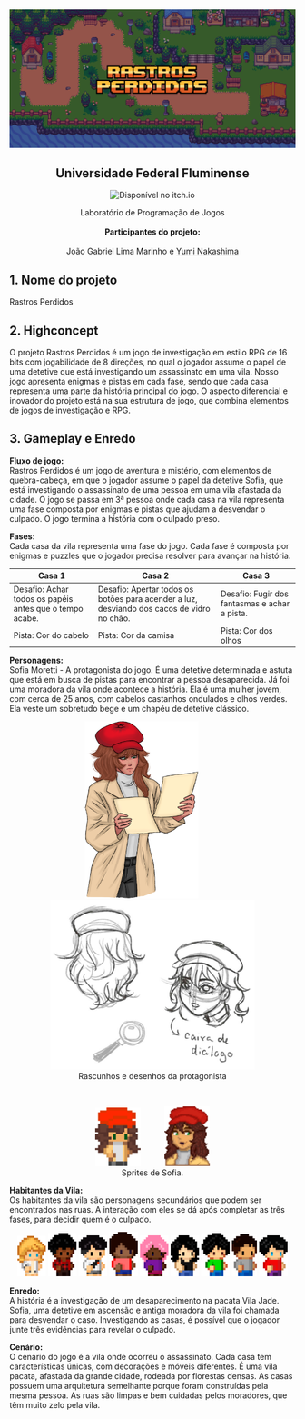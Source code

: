 <img src="./assets/readme/banner.png"/>

<center><b><h2>Universidade Federal Fluminense</h2></b></center>
<center>

<img src="http://jessemillar.github.io/available-on-itchio-badge/badge-bw.png" href="https://joaolima.itch.io/rastros-perdidos" alt="Disponível no itch.io" width="150px"><br>

</center>

<center>Laboratório de Programação de Jogos</center> <br>
<center><b>Participantes do projeto:</b></center>  <br>
<center>João Gabriel Lima Marinho e <a href="https://github.com/lynakashima">Yumi Nakashima</a></center>

## 1. Nome do projeto

Rastros Perdidos

## 2. Highconcept

O projeto Rastros Perdidos é um jogo de investigação em estilo RPG de 16 bits com jogabilidade de 8 direções, no qual o jogador assume o papel de uma detetive que está investigando um assassinato em uma vila. Nosso jogo apresenta enigmas e pistas em cada fase, sendo que cada casa representa uma parte da história principal do jogo. O aspecto diferencial e inovador do projeto está na sua estrutura de jogo, que combina elementos de jogos de investigação e RPG.

## 3. Gameplay e Enredo

**Fluxo de jogo:** \
Rastros Perdidos é um jogo de aventura e mistério, com elementos de quebra-cabeça, em que o jogador assume o papel da detetive Sofia, que está investigando o assassinato de uma pessoa em uma vila afastada da cidade. O jogo se passa em 3ª pessoa onde cada casa na vila representa uma fase composta por enigmas e pistas que ajudam a desvendar o culpado. O jogo termina a história com o culpado preso.

**Fases:**  
Cada casa da vila representa uma fase do jogo. Cada fase é composta por enigmas e puzzles que o jogador precisa resolver para avançar na história.

| Casa 1                                                  | Casa 2                                                                                     | Casa 3                                        |
| ------------------------------------------------------- | ------------------------------------------------------------------------------------------ | --------------------------------------------- |
| Desafio: Achar todos os papéis antes que o tempo acabe. | Desafio: Apertar todos os botões para acender a luz, desviando dos cacos de vidro no chão. | Desafio: Fugir dos fantasmas e achar a pista. |
| Pista: Cor do cabelo                                    | Pista: Cor da camisa                                                                       | Pista: Cor dos olhos                          |

**Personagens:** \
Sofia Moretti - A protagonista do jogo. É uma detetive determinada e astuta que está em busca de pistas para encontrar a pessoa desaparecida. Já foi uma moradora da vila onde acontece a história. Ela é uma mulher jovem, com cerca de 25 anos, com cabelos castanhos ondulados e olhos verdes. Ela veste um sobretudo bege e um chapéu de detetive clássico.

<center>
<img src="./assets/readme/1.png" width="200px" style="margin-right: 30px;"/>
&nbsp;
<img src="./assets/readme/2.png" width="360px"/>
</center>

<center>
Rascunhos e desenhos da protagonista
</center>

&nbsp;

<center>
<img src="./assets/readme/3.png" width="80px" style="margin-right: 30px;"/>
&nbsp;
<img src="./assets/readme/4.png" width="80px"/>
</center>

<center>
Sprites de Sofia.
</center>

**Habitantes da Vila:** \
Os habitantes da vila são personagens secundários que podem ser encontrados nas ruas. A interação com eles se dá após completar as três fases, para decidir quem é o culpado.

<center>
<img src="./assets/readme/npc/1.png" width="50px"/>
<img src="./assets/readme/npc/2.png" width="50px"/>
<img src="./assets/readme/npc/3.png" width="50px"/>
<img src="./assets/readme/npc/4.png" width="50px"/>
<img src="./assets/readme/npc/5.png" width="50px"/>
<img src="./assets/readme/npc/6.png" width="50px"/>
<img src="./assets/readme/npc/7.png" width="50px"/>
<img src="./assets/readme/npc/9.png" width="44px"/>
<img src="./assets/readme/npc/10.png" width="50px"/>
</center>

**Enredo:** \
A história é a investigação de um desaparecimento na pacata Vila Jade. Sofia, uma detetive em ascensão e antiga moradora da vila foi chamada para desvendar o caso. Investigando as casas, é possível que o jogador junte três evidências para revelar o culpado.

**Cenário:** \
O cenário do jogo é a vila onde ocorreu o assassinato. Cada casa tem características únicas, com decorações e móveis diferentes. É uma vila pacata, afastada da grande cidade, rodeada por florestas densas. As casas possuem uma arquitetura semelhante porque foram construídas pela mesma pessoa. As ruas são limpas e bem cuidadas pelos moradores, que têm muito zelo pela vila.
